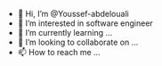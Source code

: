 - 👋 Hi, I’m @Youssef-abdelouali
- 👀 I’m interested in software engineer
- 🌱 I’m currently learning ...
- 💞️ I’m looking to collaborate on ...
- 📫 How to reach me ...

<!---
Youssef-abdelouali/Youssef-abdelouali is a ✨ special ✨ repository because its `README.md` (this file) appears on your GitHub profile.
You can click the Preview link to take a look at your changes.
--->
